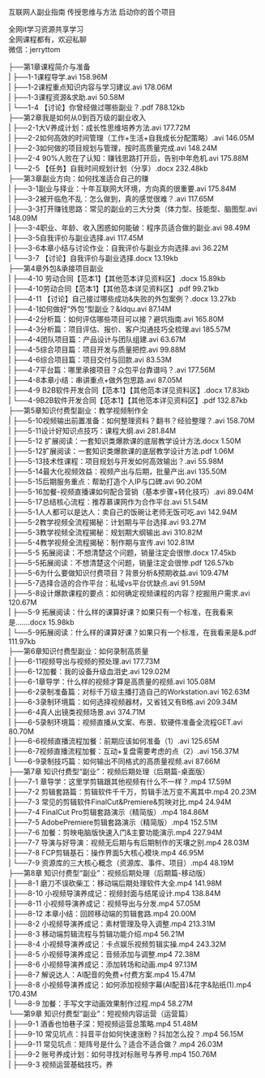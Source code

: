 互联网人副业指南 传授思维与方法 启动你的首个项目

全网it学习资源共享学习<br>全网课程都有，欢迎私聊<br>微信：jerryttom<br>

├──第1章课程简介与准备<br> | ├──1-1课程导学.avi 158.96M<br> | ├──1-2课程重点知识内容与学习建议.avi 178.06M<br> | ├──1-3课程资源&amp;求助.avi 50.58M<br> | └──1-4 【讨论】你曾经做过哪些副业？.pdf 788.12kb<br> ├──第2章我是如何从0到百万级的副业收入<br> | ├──2-1大V养成计划：成长性思维培养方法.avi 177.72M<br> | ├──2-2如何高效的时间管理（工作+生活+自我成长分配策略）.avi 146.05M<br> | ├──2-3如何做的项目规划与管理，按时高质量完成.avi 148.24M<br> | ├──2-4 90%人败在了认知：赚钱思路打开后，告别中年危机.avi 175.88M<br> | └──2-5 【任务】自我时间规划计划（分享）.docx 232.48kb<br> ├──第3章副业方向：如何找准适合自己的赚<br> | ├──3-1副业与择业：十年互联网大环境，方向真的很重要.avi 175.84M<br> | ├──3-2被开临危不乱：怎么做到，真的感觉很难？.avi 117.65M<br> | ├──3-3打开赚钱思路：常见的副业的三大分类（体力型、技能型、脑图型.avi 148.09M<br> | ├──3-4职业、年龄、收入困惑如何能破：程序员适合做的副业.avi 98.49M<br> | ├──3-5自我评价与副业选择.avi 117.45M<br> | ├──3-6本章小结与讨论作业：自我评价与副业方向选择.avi 36.22M<br> | └──3-7 【讨论】自我评价与副业选择.docx 13.19kb<br> ├──第4章外包&amp;承接项目副业<br> | ├──4-10 劳动合同【范本1】【其他范本详见资料区】.docx 15.89kb<br> | ├──4-10劳动合同【范本1】【其他范本详见资料区】.pdf 99.21kb<br> | ├──4-11 【讨论】自己接过哪些成功&amp;失败的外包案例？.docx 13.27kb<br> | ├──4-1如何做好“外包”型副业？&amp;ldqu.avi 87.14M<br> | ├──4-2分析篇：如何评估哪些项目可以接？避坑指南.avi 165.80M<br> | ├──4-3分析篇：项目评估、报价、客户沟通技巧全梳理.avi 185.57M<br> | ├──4-4团队项目篇：产品设计与团队组建.avi 63.67M<br> | ├──4-5综合项目篇：项目开发与质量把控.avi 99.88M<br> | ├──4-6综合项目篇：项目交付与回款.avi 83.53M<br> | ├──4-7平台篇：哪里承接项目？众包平台靠谱吗？.avi 177.56M<br> | ├──4-8本章小结：串讲重点+做外包思路.avi 87.05M<br> | ├──4-9 B2B软件开发合同【范本1】【其他范本详见资料区】.docx 17.83kb<br> | └──4-9B2B软件开发合同【范本1】【其他范本详见资料区】.pdf 132.87kb<br> ├──第5章知识付费型副业：教学视频制作全<br> | ├──5-10视频输出前置准备：如何整理资料？翻书？经验整理？.avi 158.70M<br> | ├──5-11设计好知识点技巧：课程大纲.avi 281.84M<br> | ├──5-12 扩展阅读：一套知识类爆款课的底层教学设计方法.docx 1.50M<br> | ├──5-12扩展阅读：一套知识类爆款课的底层教学设计方法.pdf 1.06M<br> | ├──5-13技术性课程：项目规划与开发如何高效输出？.avi 55.98M<br> | ├──5-14最大化视频效益：视频产出与后期，批量产出.avi 135.50M<br> | ├──5-15后期服务重点：帮助打造个人IP与口碑.avi 90.20M<br> | ├──5-16加餐-视频直播课如何配合营销（基本步骤+转化技巧）.avi 89.04M<br> | ├──5-17总结核心流程：推荐慕课网作为合作平台.avi 51.54M<br> | ├──5-1人人都可以是达人：卖自己的饭碗让老师无饭可吃.avi 142.94M<br> | ├──5-2教学视频全流程揭秘：计划期与平台选择.avi 93.27M<br> | ├──5-3教学视频全流程揭秘：规划期大纲输出.avi 310.82M<br> | ├──5-4教学视频全流程揭秘：制作期与宣传.avi 102.81M<br> | ├──5-5 拓展阅读：不想清楚这个问题，销量注定会很惨.docx 17.45kb<br> | ├──5-5拓展阅读：不想清楚这个问题，销量注定会很惨.pdf 126.57kb<br> | ├──5-6为什么要做知识付费项目？背景分析&amp;预期收益.avi 109.47M<br> | ├──5-7选择合适的合作平台：私域vs平台优缺点.avi 91.59M<br> | ├──5-8设计爆款课程的要点：如何确定视频课程的内容？挖掘用户需求.avi 120.67M<br> | ├──5-9 拓展阅读：什么样的课算好课？如果只有一个标准，在我看来是…….docx 15.98kb<br> | └──5-9拓展阅读：什么样的课算好课？如果只有一个标准，在我看来是&amp;.pdf 111.97kb<br> ├──第6章知识付费型副业：如何录制高质量<br> | ├──6-11视频导出与视频的预处理.avi 177.73M<br> | ├──6-12加餐：我的设备升级血泪史.avi 129.02M<br> | ├──6-1章导学：什么样的视频才算是高质量的视频.avi 105.08M<br> | ├──6-2录制准备篇：对标千万级主播打造自己的Workstation.avi 162.63M<br> | ├──6-3录制环境篇：如何选择视频器材，又省钱又有B格.avi 209.34M<br> | ├──6-4真人出镜类视频场景.avi 374.71M<br> | ├──6-5录制环境篇：视频直播从文案、布景、软硬件准备全流程GET.avi 80.70M<br> | ├──6-6视频直播流程加餐：前期应该如何准备（1）.avi 125.65M<br> | ├──6-7视频直播流程加餐：互动+复盘需要考虑的点（2）.avi 156.37M<br> | └──6-9录制技巧篇：如何输出不同格式的高质量视频.avi 87.66M<br> ├──第7章 知识付费型“副业”：视频后期处理（后期篇-桌面版）<br> | ├──7-1 章导学：这里学剪辑跟其他视频有什么不一样？.mp4 17.59M<br> | ├──7-2 剪辑套路篇：剪辑软件千千万，剪辑手法万变不离其中.mp4 20.23M<br> | ├──7-3 常见的剪辑软件FinalCut&amp;Premiere&amp;剪映对比.mp4 24.94M<br> | ├──7-4 FinalCut Pro剪辑套路演示（精简版）.mp4 184.86M<br> | ├──7-5 AdobePremiere剪辑套路演示（精简版）.mp4 152.51M<br> | ├──7-6 加餐：剪映电脑版快速入门&amp;主要功能演示.mp4 227.94M<br> | ├──7-7 导演与好导演：视频无后期与有后期制作的天壤之别.mp4 28.03M<br> | ├──7-8 FCP剪辑基石：操作界面5大核心模块.mp4 46.95M<br> | └──7-9 资源库的三大核心概念（资源库、事件、项目）.mp4 48.19M<br> ├──第8章 知识付费型“副业”：视频后期处理（后期篇-移动版）<br> | ├──8-1 磨刀不误砍柴工：移动端后期处理软件大全.mp4 141.98M<br> | ├──8-10 小视频导演养成记：视频封面与结尾设计.mp4 138.84M<br> | ├──8-11 小视频导演养成记：视频导出与分发.mp4 57.05M<br> | ├──8-12 本章小结：回顾移动端的剪辑套路.mp4 20.00M<br> | ├──8-2 小视频导演养成记：素材管理及导入调整.mp4 213.31M<br> | ├──8-3 移动端剪辑流程与剪辑功能介绍.mp4 56.21M<br> | ├──8-4 小视频导演养成记：卡点娱乐视频剪辑实操.mp4 243.32M<br> | ├──8-5 小视频导演养成记：音频添加与调整.mp4 72.38M<br> | ├──8-6 小视频导演养成记：添加转场和动画.mp4 97.13M<br> | ├──8-7 解说达人：AI配音的免费+付费方案.mp4 15.47M<br> | ├──8-8 小视频导演养成记：如何添加视频字幕(AI配音)&amp;花字&amp;贴纸(1).mp4 170.43M<br> | └──8-9 加餐：手写文字动画效果制作过程.mp4 58.27M<br> └──第9章 知识付费型“副业”：短视频内容运营（运营篇）<br> | ├──9-1 酒香也怕巷子深：短视频运营总策略.mp4 51.48M<br> | ├──9-10 常见坑点：抖音平台如何快速涨粉？抖加怎么投？.mp4 56.15M<br> | ├──9-11 常见坑点：矩阵号是什么？适合不适合做？.mp4 26.03M<br> | ├──9-2 账号养成计划：如何寻找对标账号与养号.mp4 150.76M<br> | ├──9-3 视频运营基础技巧，养